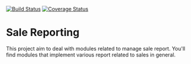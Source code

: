 [![Build Status](https://travis-ci.org/OCA/sale-reporting.svg?branch=master)](https://travis-ci.org/OCA/sale-reporting)
[![Coverage Status](https://coveralls.io/repos/OCA/sale-reporting/badge.png?branch=master)](https://coveralls.io/r/OCA/sale-reporting?branch=master)


Sale Reporting
==============

This project aim to deal with modules related to manage sale report.
You'll find modules that implement various report related to sales in general.

